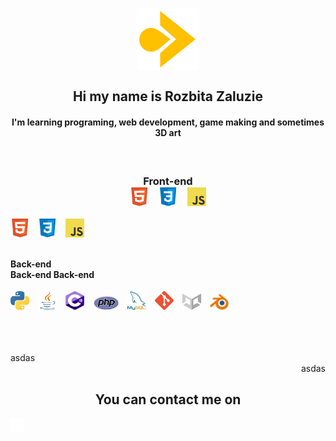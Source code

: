 
<p align="center">
<img align="center" src="assets/myLogo.png" width="100">
 </p>

<h2 align="center">
 Hi my name is Rozbita Zaluzie
 </h2>
 
 <h4 align="center"> I'm learning programing, web development, game making and sometimes 3D art</h4>



 <br>
 
  <h3 align="center">Front-end <br>
 <img src="assets/HTML_logo.png" width="30">⠀
  <img src="assets/CSS_logo.png" width="30">⠀
  <img src="assets/JS_logo_2.png" width="30"></h3>
  
  
 <img align="center" src="assets/HTML_logo.png" width="30">⠀
  <img align="center" src="assets/CSS_logo.png" width="30">⠀
  <img align="center" src="assets/JS_logo_2.png" width="30">⠀  
 <br>
 <br>
 <b> Back-end </b>
 <br>
 <b> Back-end </b>
 <b> Back-end </b>

 <img src="assets/Python_logo.png" width="30">⠀
 <img src="assets/Java_logo.png" width="30">⠀
 <img src="assets/Cs_logo.png" width="30">⠀
 <img src="assets/PHP_logo.png" width="40">⠀
 <img src="assets/MySQL_logo.png" width="30">⠀
 <img src="assets/Git_logo.png" width="30">⠀
 <img src="assets/Unity_logo.png" width="30">⠀
 <img src="assets/Blender_logo.png" width="30">⠀
 </div>
 
 <br>
 <br>
 <br>

<div align="left">asdas<div align="right">asdas</div></div>


<h2 align="center">
 You can contact me on
 </h2>
 
<a href="mailto:restik.nosek@gmail.com">
  <img align="left" alt="Abhishek Naidu | Twitter" width="22px" src="Instagram_logo.png" />
</a>
